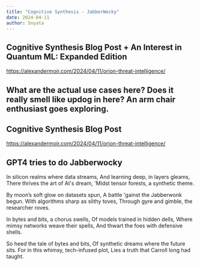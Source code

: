 ```yaml
---
title: "Cognitive Synthesis - JabberWocky"
date: 2024-04-11
author: Snyata
---
```


## Cognitive Synthesis Blog Post + An Interest in Quantum ML: Expanded Edition
https://alexandermoir.com/2024/04/11/orion-threat-intelligence/


## What are the actual use cases here? Does it really smell like updog in here? An arm chair enthusiast goes exploring.

## Cognitive Synthesis Blog Post
https://alexandermoir.com/2024/04/11/orion-threat-intelligence/


## GPT4 tries to do Jabberwocky

In silicon realms where data streams,
And learning deep, in layers gleams,
There thrives the art of AI's dream,
'Midst tensor forests, a synthetic theme.

By moon’s soft glow on datasets spun,
A battle 'gainst the Jabberwonk begun.
With algorithms sharp as slithy toves,
Through gyre and gimble, the researcher roves.

In bytes and bits, a chorus swells,
Of models trained in hidden dells,
Where mimsy networks weave their spells,
And thwart the foes with defensive shells.

So heed the tale of bytes and bits,
Of synthetic dreams where the future sits.
For in this whimsy, tech-infused plot,
Lies a truth that Carroll long had taught.